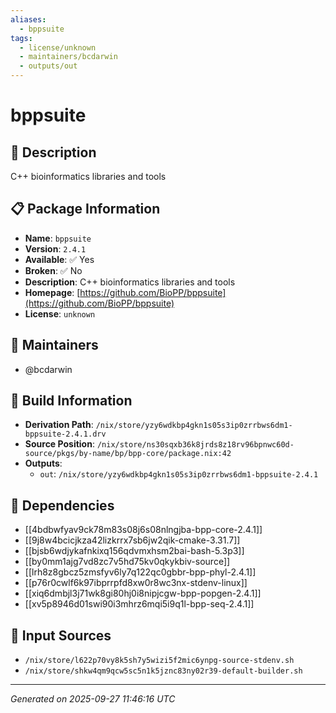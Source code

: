 ```yaml
---
aliases:
  - bppsuite
tags:
  - license/unknown
  - maintainers/bcdarwin
  - outputs/out
---
```


# bppsuite

## 📝 Description

C++ bioinformatics libraries and tools

## 📋 Package Information

- **Name**: `bppsuite`
- **Version**: `2.4.1`
- **Available**: ✅ Yes
- **Broken**: ✅ No
- **Description**: C++ bioinformatics libraries and tools
- **Homepage**: [https://github.com/BioPP/bppsuite](https://github.com/BioPP/bppsuite)
- **License**: `unknown`
## 👥 Maintainers

- @bcdarwin


## 🔧 Build Information

- **Derivation Path**: `/nix/store/yzy6wdkbp4gkn1s05s3ip0zrrbws6dm1-bppsuite-2.4.1.drv`
- **Source Position**: `/nix/store/ns30sqxb36k8jrds8z18rv96bpnwc60d-source/pkgs/by-name/bp/bpp-core/package.nix:42`
- **Outputs**:
  - `out`:  `/nix/store/yzy6wdkbp4gkn1s05s3ip0zrrbws6dm1-bppsuite-2.4.1`

## 🔗 Dependencies

- [[4bdbwfyav9ck78m83s08j6s08nlngjba-bpp-core-2.4.1]]
- [[9j8w4bcicjkza42lizkrrx7sb6jw2qik-cmake-3.31.7]]
- [[bjsb6wdjykafnkixq156qdvmxhsm2bai-bash-5.3p3]]
- [[by0mm1ajg7vd8zc7v5hd75kv0qkykbiv-source]]
- [[lrh8z8gbcz5zmsfyv6ly7q122qc0gbbr-bpp-phyl-2.4.1]]
- [[p76r0cwlf6k97ibprrpfd8xw0r8wc3nx-stdenv-linux]]
- [[xiq6dmbjl3j71wk8gi80hj0i8nipjcgw-bpp-popgen-2.4.1]]
- [[xv5p8946d01swi90i3mhrz6mqi5i9q1l-bpp-seq-2.4.1]]

## 📁 Input Sources

- `/nix/store/l622p70vy8k5sh7y5wizi5f2mic6ynpg-source-stdenv.sh`
- `/nix/store/shkw4qm9qcw5sc5n1k5jznc83ny02r39-default-builder.sh`

---
*Generated on 2025-09-27 11:46:16 UTC*
